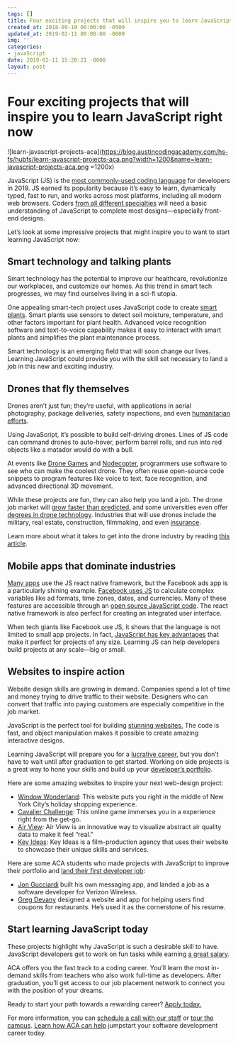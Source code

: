 ```yaml
---
tags: []
title: Four exciting projects that will inspire you to learn JavaScript right now
created_at: 2018-09-19 00:00:00 -0500
updated_at: 2019-02-11 00:00:00 -0600
img: ''
categories:
- javaScript
date: 2019-02-11 15:20:21 -0600
layout: post
---
```

# Four exciting projects that will inspire you to learn JavaScript right now

![learn-javascript-projects-aca](https://blog.austincodingacademy.com/hs-fs/hubfs/learn-javascript-projects-aca.png?width=1200&name=learn-javascript-projects-aca.png =1200x)

JavaScript (JS) is the [most commonly-used coding language](https://stackify.com/popular-programming-languages-2018/) for developers in 2019. JS earned its popularity because it’s easy to learn, dynamically typed, fast to run, and works across most platforms, including all modern web browsers. Coders [from all different specialties](https://blog.austincodingacademy.com/which-aca-track-is-right-for-you) will need a basic understanding of JavaScript to complete most designs—especially front-end designs.

Let’s look at some impressive projects that might inspire you to want to start learning JavaScript now:

## Smart technology and talking plants

Smart technology has the potential to improve our healthcare, revolutionize our workplaces, and customize our homes. As this trend in smart tech progresses, we may find ourselves living in a sci-fi utopia.

One appealing smart-tech project uses JavaScript code to create [smart plants](http://www.webondevices.com/the-arduino-plant-with-javascript-voice-recognition/). Smart plants use sensors to detect soil moisture, temperature, and other factors important for plant health. Advanced voice recognition software and text-to-voice capability makes it easy to interact with smart plants and simplifies the plant maintenance process.

Smart technology is an emerging field that will soon change our lives. Learning JavaScript could provide you with the skill set necessary to land a job in this new and exciting industry.

## Drones that fly themselves

Drones aren’t just fun; they’re useful, with applications in aerial photography, package deliveries, safety inspections, and even [humanitarian efforts](https://www.virgin.com/virgin-unite/business-innovation/humanitarian-sky-drones-disaster-response).

Using JavaScript, it’s possible to build self-driving drones. Lines of JS code can command drones to auto-hover, perform barrel rolls, and run into red objects like a matador would do with a bull.

At events like [Drone Games](http://dronegames.co/) and [Nodecopter](http://www.nodecopter.com/), programmers use software to see who can make the coolest drone. They often reuse open-source code snippets to program features like voice to text, face recognition, and advanced directional 3D movement.

While these projects are fun, they can also help you land a job. The drone job market will [grow faster than predicted](http://www.govtech.com/budget-finance/Drone-Related-Job-Growth-to-Outpace-Predictions.html), and some universities even offer [degrees in drone technology](http://www.govtech.com/budget-finance/Drone-Related-Job-Growth-to-Outpace-Predictions.html). Industries that will use drones include the military, real estate, construction, filmmaking, and even [insurance](https://uavcoach.com/uav-jobs/#guide-5).

Learn more about what it takes to get into the drone industry by reading [this article](https://jobs.ieee.org/jobs/content/Drones-are-a-big-job-opportunity-but-for-new-engin-2017-02-10).

## Mobile apps that dominate industries

[Many apps](https://brainhub.eu/blog/famous-apps-built-with-react-native/) use the JS react native framework, but the Facebook ads app is a particularly shining example. [Facebook uses JS](https://code.fb.com/developer-tools/react-native-for-android-how-we-built-the-first-cross-platform-react-native-app/) to calculate complex variables like ad formats, time zones, dates, and currencies. Many of these features are accessible through an [open source JavaScript code](https://medium.mybridge.co/amazing-javascript-projects-for-the-past-year-v-2018-2f114c6bd70a). The react native framework is also perfect for creating an integrated user interface.

When tech giants like Facebook use JS, it shows that the language is not limited to small app projects. In fact, [JavaScript has key advantages](https://www.telerik.com/blogs/5-benefits-of-reactjs-to-brighten-a-cloudy-day) that make it perfect for projects of any size. Learning JS can help developers build projects at any scale—big or small.

## Websites to inspire action

Website design skills are growing in demand. Companies spend a lot of time and money trying to drive traffic to their website. Designers who can convert that traffic into paying customers are especially competitive in the job market.

JavaScript is the perfect tool for building [stunning websites.](http://webdesignerwall.com/trends/30-truly-interactive-websites-built-css-javascript) The code is fast, and object manipulation makes it possible to create amazing interactive designs.

Learning JavaScript will prepare you for a [lucrative career](https://blog.austincodingacademy.com/what-will-you-make-as-a-full-time-developer), but you don’t have to wait until after graduation to get started. Working on side projects is a great way to hone your skills and build up your [developer’s portfolio](https://blog.austincodingacademy.com/what-are-hiring-managers-looking-for-in-a-developers-portfolio).

Here are some amazing websites to inspire your next web-design project:

* [Window Wonderland](https://windowwonderland.withgoogle.com/): This website puts you right in the middle of New York City’s holiday shopping experience.
* [Cavalier Challenge](https://cavalierchallenge.com/): This online game immerses you in a experience right from the get-go.
* [Air View](https://airview.blueair.com/): Air View is an innovative way to visualize abstract air quality data to make it feel “real.”
* [Key Ideas](http://www.keyideas.net/): Key Ideas is a film-production agency that uses their website to showcase their unique skills and services.

Here are some ACA students who made projects with JavaScript to improve their portfolio and [land their first developer job](https://blog.austincodingacademy.com/5-ways-to-get-a-job-as-a-web-developer-in-austins-tech-industry):

* [Jon Gucciardi](https://blog.austincodingacademy.com/student-project-highlight-jon-gucciardi) built his own messaging app, and landed a job as a software developer for Verizon Wireless.
* [Greg Devany](https://blog.austincodingacademy.com/student-project-highlight-greg-devany) designed a website and app for helping users find coupons for restaurants. He’s used it as the cornerstone of his resume.

## Start learning JavaScript today

These projects highlight why JavaScript is such a desirable skill to have. JavaScript developers get to work on fun tasks while earning [a great salary](https://blog.austincodingacademy.com/what-will-you-make-as-a-full-time-developer).

ACA offers you the fast track to a coding career. You’ll learn the most in-demand skills from teachers who also work full-time as developers. After graduation, you’ll get access to our job placement network to connect you with the position of your dreams.

Ready to start your path towards a rewarding career? [Apply today.](https://austincodingacademy.com/apply/)

For more information, you can [schedule a call with our staff](https://acaappointment.acuityscheduling.com/schedule.php?appointmentType=1406673) or [tour the campus](https://info.austincodingacademy.com/schedule-a-campus-tour). [Learn how ACA can help](https://austincodingacademy.com/why/) jumpstart your software development career today.